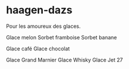 # haagen-dazs
Pour les amoureux des glaces.

Glace melon
Sorbet framboise
Sorbet banane


Glace  café
Glace chocolat

Glace Grand Marnier
Glace Whisky
Glace Jet 27

